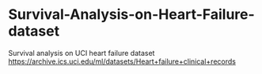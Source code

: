 # Survival-Analysis-on-Heart-Failure-dataset

Survival analysis on UCI heart failure dataset https://archive.ics.uci.edu/ml/datasets/Heart+failure+clinical+records

